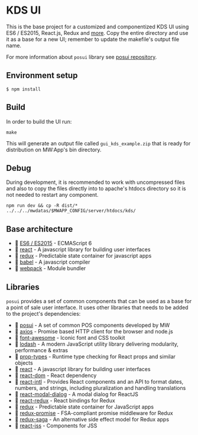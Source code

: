 # KDS UI

This is the base project for a customized and componentized KDS UI using ES6 / ES2015, React.js, Redux and [more](#libraries).
Copy the entire directory and use it as a base for a new UI; remember to update the makefile's output file name.

For more information about `posui` library see [posui repository](https://central.mwneo.com:7990/mw/posui).

## Environment setup

```
$ npm install
```

## Build

In order to build the UI run:

```
make
```

This will generate an output file called `gui_kds_example.zip` that is ready for distribution on MW:App's bin directory.

## Debug

During development, it is recommended to work with uncompressed files and also to copy the files directly into to apache's htdocs directory so it is not needed to restart any component.

```
npm run dev && cp -R dist/* ../../../mwdatas/$MWAPP_CONFIG/server/htdocs/kds/
```

## Base architecture

- :link: [ES6 / ES2015](http://es6-features.org/) - ECMAScript 6
- :link: [react](https://facebook.github.io/react) - A javascript library for building user interfaces
- :link: [redux](https://github.com/reactjs/redux) - Predictable state container for javascript apps
- :link: [babel](https://babeljs.io/) - A javascript compiler
- :link: [webpack](https://webpack.github.io/) - Module bundler

## Libraries

`posui` provides a set of common components that can be used as a base for a point of sale user interface.
It uses other libraries that needs to be added to the project's dependencies:

- :link: [posui](https://central.mwneo.com:7990/mw/posui) - A set of common POS components developed by MW
- :link: [axios](https://github.com/mzabriskie/axios) - Promise based HTTP client for the browser and node.js
- :link: [font-awesome](http://fontawesome.io/) - Iconic font and CSS toolkit
- :link: [lodash](https://lodash.com/) - A modern JavaScript utility library delivering modularity, performance & extras
- :link: [prop-types](https://www.npmjs.com/package/prop-types) - Runtime type checking for React props and similar objects
- :link: [react](https://facebook.github.io/react) - A javascript library for building user interfaces
- :link: [react-dom](https://facebook.github.io/react/docs/react-dom.html) - React dependency
- :link: [react-intl](https://github.com/yahoo/react-intl) - Provides React components and an API to format dates, numbers, and strings, including pluralization and handling translations
- :link: [react-modal-dialog](https://github.com/qimingweng/react-modal-dialog) - A modal dialog for ReactJS
- :link: [react-redux](https://github.com/reactjs/react-redux) - React bindings for Redux
- :link: [redux](http://redux.js.org/) - Predictable state container for JavaScript apps
- :link: [redux-promise](https://github.com/acdlite/redux-promise) - FSA-compliant promise middleware for Redux
- :link: [redux-saga](https://github.com/redux-saga/redux-saga) - An alternative side effect model for Redux apps
- :link: [react-jss](https://github.com/cssinjs/react-jss) - Components for JSS

